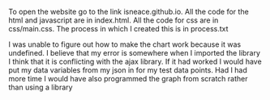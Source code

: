 To open the website go to the link isneace.github.io. All the code for the html and javascript are in index.html. All the code for css are in css/main.css. The process in which I created this is in process.txt

I was unable to figure out how to make the chart work because it was undefined.
I believe that my error is somewhere when I imported the library I think that it
is conflicting with the ajax library. If it had worked I would have put my data
variables from my json in for my test data points. Had I had more time I would have
also programmed the graph from scratch rather than using a library
